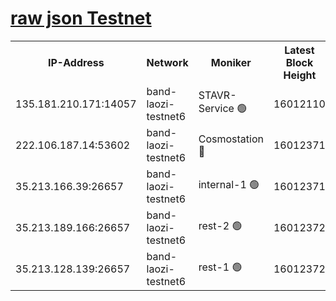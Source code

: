 
[raw json Testnet](https://rpc-check.bandt.stavr.tech/bandt/rpcbandt_result.json)
=

<table><tr><th>IP-Address</th><th>Network</th><th>Moniker</th><th>Latest Block Height</th><th>Earliest Block Height</th><th>Catching Up</th><th>Tx Index</th><th>Voting Power</th><th>Scan Time</th></tr><tr><td>135.181.210.171:14057</td><td>band-laozi-testnet6</td><td>STAVR-Service 🟢</td><td>16012110</td><td>15322501</td><td>False</td><td>on</td><td>0</td><td>2024-02-19T16:33:56.470283233UTC</td></tr><tr><td>222.106.187.14:53602</td><td>band-laozi-testnet6</td><td>Cosmostation 🔴</td><td>16012371</td><td>15423001</td><td>False</td><td>on</td><td>2203623</td><td>2024-02-19T16:33:57.909316422UTC</td></tr><tr><td>35.213.166.39:26657</td><td>band-laozi-testnet6</td><td>internal-1 🟢</td><td>16012371</td><td>15912371</td><td>False</td><td>on</td><td>0</td><td>2024-02-19T16:33:58.769563928UTC</td></tr><tr><td>35.213.189.166:26657</td><td>band-laozi-testnet6</td><td>rest-2 🟢</td><td>16012372</td><td>15912372</td><td>False</td><td>on</td><td>0</td><td>2024-02-19T16:33:59.627985512UTC</td></tr><tr><td>35.213.128.139:26657</td><td>band-laozi-testnet6</td><td>rest-1 🟢</td><td>16012372</td><td>15912372</td><td>False</td><td>on</td><td>0</td><td>2024-02-19T16:34:00.587052504UTC</td></tr></table>

